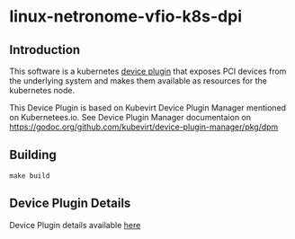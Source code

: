 # linux-netronome-vfio-k8s-dpi

## Introduction

This software is a kubernetes [device plugin](https://kubernetes.io/docs/concepts/cluster-administration/device-plugins/) that exposes PCI devices from the underlying system and makes them available as resources for the kubernetes node.

This Device Plugin is based on Kubevirt Device Plugin Manager mentioned on Kubernetees.io. See Device Plugin Manager documentaion on https://godoc.org/github.com/kubevirt/device-plugin-manager/pkg/dpm


## Building

```
make build
```

## Device Plugin Details
Device Plugin details available [here](./cmd/vfio/README.md)
